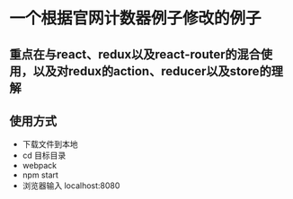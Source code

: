 # 一个根据官网计数器例子修改的例子
## 重点在与react、redux以及react-router的混合使用，以及对redux的action、reducer以及store的理解
## 使用方式
- 下载文件到本地
- cd 目标目录
- webpack
- npm start
- 浏览器输入 localhost:8080